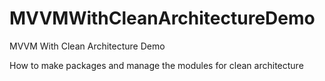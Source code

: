# MVVMWithCleanArchitectureDemo
MVVM With Clean Architecture Demo 

How to make packages and manage the modules for clean architecture
